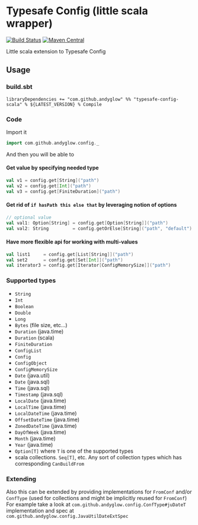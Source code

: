 # Typesafe Config (little scala wrapper)
[![Build Status](https://travis-ci.org/andyglow/typesafe-config-scala.svg)](https://travis-ci.org/andyglow/typesafe-config-scala)
[![Maven Central](https://maven-badges.herokuapp.com/maven-central/com.github.andyglow/typesafe-config-scala_2.12/badge.svg)](https://maven-badges.herokuapp.com/maven-central/com.github.andyglow/typesafe-config-scala_2.12)

Little scala extension to Typesafe Config

## Usage

### build.sbt
```
libraryDependencies += "com.github.andyglow" %% "typesafe-config-scala" % ${LATEST_VERSION} % Compile
```

### Code
Import it
```scala
import com.github.andyglow.config._
```

And then you will be able to
#### Get value by specifying needed type
```scala
val v1 = config.get[String]("path")
val v2 = config.get[Int]("path")
val v3 = config.get[FiniteDuration]("path")

```
#### Get rid of `if hasPath this else that` by leveraging notion of options
```scala
// optional value
val val1: Option[String] = config.get[Option[String]]("path")
val val2: String         = config.getOrElse[String]("path", "default")
```

#### Have more flexible api for working with multi-values
```scala
val list1     = config.get[List[String]]("path")
val set2      = config.get[Set[Int]]("path")
val iterator3 = config.get[Iterator[ConfigMemorySize]]("path")
```

### Supported types
- `String`
- `Int`
- `Boolean`
- `Double`
- `Long`
- `Bytes` (file size, etc...)
- `Duration` (java.time)
- `Duration` (scala)
- `FiniteDuration`
- `ConfigList`
- `Config`
- `ConfigObject`
- `ConfigMemorySize`
- `Date` (java.util)
- `Date` (java.sql)
- `Time` (java.sql)
- `Timestamp` (java.sql)
- `LocalDate` (java.time)
- `LocalTime` (java.time)
- `LocalDateTime` (java.time)
- `OffsetDateTime` (java.time)
- `ZonedDateTime` (java.time)
- `DayOfWeek` (java.time)
- `Month` (java.time)
- `Year` (java.time)
- `Option[T]` where `T` is one of the supported types
- scala collections. `Seq[T]`, etc. 
  Any sort of collection types which has corresponding `CanBuildFrom`

### Extending
Also this can be extended by providing implementations for `FromConf` and/or `ConfType` 
(used for collections and might be implicitly reused for `FromConf`)
For example take a look at `com.github.andyglow.config.ConfType#juDateT` implementation 
and spec at `com.github.andyglow.config.JavaUtilDateExtSpec`